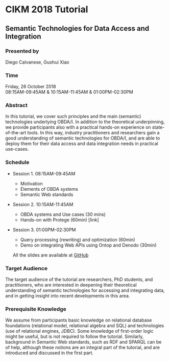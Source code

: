 CIKM 2018 Tutorial
==================

Semantic Technologies for Data Access and Integration
-----------------------------------------------------

### Presented by 
Diego Calvanese, Guohui Xiao

### Time
Friday, 26 October 2018\
    08:15AM-09:45AM & 10:15AM-11:45AM & 01:00PM-02:30PM

### Abstract
In this tutorial, we cover such principles and the main (semantic)
    technologies underlying OBDA/I. In addition to the theoretical
    underpinning, we provide participants also with a practical hands-on
    experience on state-of-the-art tools. In this way, industry
    practitioners and researchers gain a good understanding of semantic
    technologies for OBDA/I, and are able to deploy them for their data
    access and data integration needs in practical use-cases.

### Schedule

-   Session 1. 08:15AM-09:45AM
    -   Motivation
    -   Elements of OBDA systems
    -   Semantic Web standards
-   Session 2. 10:15AM-11:45AM
    -   OBDA systems and Use cases (30 mins)
    -   Hands-on with Protege (60min) \[link\]
-   Session 3. 01:00PM-02:30PM
    -   Query processing (rewriting) and optimization (60min)
    -   Demo on integrating Web APIs using Ontop and Denodo (30min)

    All the slides are available at
    [GitHub](https://github.com/ontop/ontop-examples/tree/master/cikm-2018-tutorial)

### Target Audience
The target audience of the tutorial are researchers, PhD students,
    and practitioners, who are interested in deepening their theoretical
    understanding of semantic technologies for accessing and integrating
    data, and in getting insight into recent developments in this area.

### Prerequisite Knowledge
We assume from participants basic knowledge on relational database
    foundations (relational model, relational algebra and SQL) and
    technologies (use of relational engines, JDBC). Some knowledge of
    first-order logic might be useful, but is not required to follow the
    tutorial. Similarly, background in Semantic Web standards, such as
    RDF and SPARQL can be of help, although these notions are an
    integral part of the tutorial, and are introduced and discussed in
    the first part.
